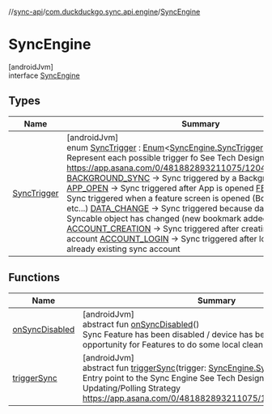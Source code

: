 //[sync-api](../../../index.md)/[com.duckduckgo.sync.api.engine](../index.md)/[SyncEngine](index.md)

# SyncEngine

[androidJvm]\
interface [SyncEngine](index.md)

## Types

| Name | Summary |
|---|---|
| [SyncTrigger](-sync-trigger/index.md) | [androidJvm]<br>enum [SyncTrigger](-sync-trigger/index.md) : [Enum](https://kotlinlang.org/api/latest/jvm/stdlib/kotlin/-enum/index.html)&lt;[SyncEngine.SyncTrigger](-sync-trigger/index.md)&gt; <br>Represent each possible trigger fo See Tech Design: Sync Engine https://app.asana.com/0/481882893211075/1204303361994831/f [BACKGROUND_SYNC](-sync-trigger/-b-a-c-k-g-r-o-u-n-d_-s-y-n-c/index.md) -> Sync triggered by a Background Worker [APP_OPEN](-sync-trigger/-a-p-p_-o-p-e-n/index.md) -> Sync triggered after App is opened [FEATURE_READ](-sync-trigger/-f-e-a-t-u-r-e_-r-e-a-d/index.md) -> Sync triggered when a feature screen is opened (Bookmarks screen, etc...) [DATA_CHANGE](-sync-trigger/-d-a-t-a_-c-h-a-n-g-e/index.md) -> Sync triggered because data associated to a Syncable object has changed (new bookmark added) [ACCOUNT_CREATION](-sync-trigger/-a-c-c-o-u-n-t_-c-r-e-a-t-i-o-n/index.md) -> Sync triggered after creating a new Sync account [ACCOUNT_LOGIN](-sync-trigger/-a-c-c-o-u-n-t_-l-o-g-i-n/index.md) -> Sync triggered after login into an already existing sync account |

## Functions

| Name | Summary |
|---|---|
| [onSyncDisabled](on-sync-disabled.md) | [androidJvm]<br>abstract fun [onSyncDisabled](on-sync-disabled.md)()<br>Sync Feature has been disabled / device has been removed This is an opportunity for Features to do some local cleanup if needed |
| [triggerSync](trigger-sync.md) | [androidJvm]<br>abstract fun [triggerSync](trigger-sync.md)(trigger: [SyncEngine.SyncTrigger](-sync-trigger/index.md))<br>Entry point to the Sync Engine See Tech Design: Sync Updating/Polling Strategy https://app.asana.com/0/481882893211075/1204040479708519/f |
